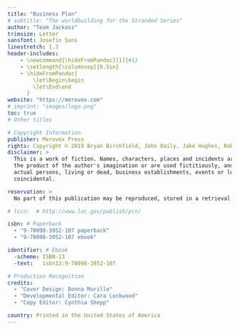 ```yaml
---
title: "Business Plan"
# subtitle: "The worldbuilding for the Stranded Series"
author: "Team Jackass"
trimsize: Letter
sansfont: Josefin Sans
linestretch: 1.3
header-includes:
    - \newcommand{\hideFromPandoc}[1]{#1}
    - \setlength{\columnsep}{0.5in}
    - \hideFromPandoc{
        \let\Begin\begin
        \let\End\end
      }
website: "https://merovex.com"
# imprint: "images/logo.png"
toc: true
# Other titles

# Copyright Information
publisher: Merovex Press
rights: Copyright © 2019 Bryan Birchfield, John Daily, Jake Hughes, Robert Koprowski, Ben Wilson
disclaimer: >
  This is a work of fiction. Names, characters, places and incidents are either
  the product of the author's imagination or are used fictitiously, and any resemblance to
  actual persons, living or dead, business establishments, events or locales is entirely
  coincidental.

reservation: >
  No part of this publication may be reproduced, stored in a retrieval system, posted on the Internet, or transmitted, in any form or by any means, electronic, mechanical, photocopying, recording, or otherwise, without prior written permission from the author. The only exception is by a reviewer, who may quote short excerpts in a review.

# lccn:  # http://www.loc.gov/publish/pcn/

isbn: # Paperback
  - "9-78098-3952-107 paperback"
  - "9-78098-3952-107 ebook"

identifier: # Ebook
  -scheme: ISBN-13
  -text:   isbn13:9-78098-3952-107

# Production Recognition
credits:
  - "Cover Design: Donna Murillo"
  - "Developmental Editor: Cara Lockwood"
  - "Copy Editor: Cynthia Shepp"

country: Printed in the United States of America
---
```

